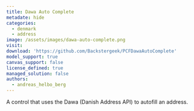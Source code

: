 ```yaml
---
title: Dawa Auto Complete
metadate: hide
categories:
  - denmark
  - address
image: /assets/images/dawa-auto-complete.png
visit: 
download: 'https://github.com/Backstergeek/PCFDawaAutoComplete'
model_support: true
canvas_support: false
license_defined: true
managed_solution: false
authors:
  - andreas_helbo_berg
---
```

A control that uses the Dawa (Danish Address API) to autofill an address.
